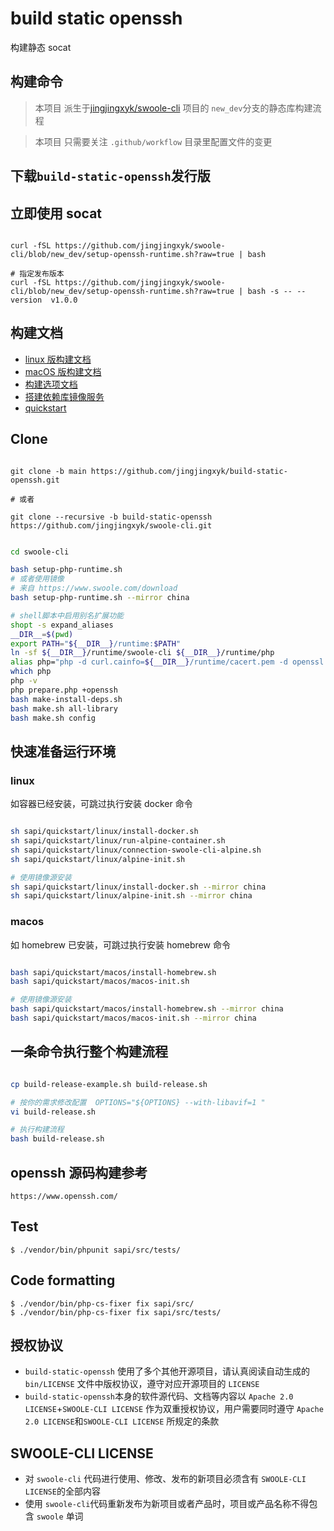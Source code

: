 # build static openssh

构建静态 socat

## 构建命令

> 本项目 派生于[jingjingxyk/swoole-cli](https://github.com/jingjingxyk/swoole-cli/tree/new_dev)
> 项目的 `new_dev`分支的静态库构建流程

> 本项目 只需要关注 `.github/workflow` 目录里配置文件的变更

## 下载`build-static-openssh`发行版

## 立即使用 socat

```shell

curl -fSL https://github.com/jingjingxyk/swoole-cli/blob/new_dev/setup-openssh-runtime.sh?raw=true | bash

# 指定发布版本
curl -fSL https://github.com/jingjingxyk/swoole-cli/blob/new_dev/setup-openssh-runtime.sh?raw=true | bash -s -- --version  v1.0.0

```

## 构建文档

- [linux 版构建文档](docs/linux.md)
- [macOS 版构建文档](docs/macOS.md)
- [构建选项文档](docs/options.md)
- [搭建依赖库镜像服务](sapi/download-box/README.md)
- [quickstart](sapi/quickstart/README.md)

## Clone

```shell

git clone -b main https://github.com/jingjingxyk/build-static-openssh.git

# 或者

git clone --recursive -b build-static-openssh https://github.com/jingjingxyk/swoole-cli.git

```

```bash

cd swoole-cli

bash setup-php-runtime.sh
# 或者使用镜像
# 来自 https://www.swoole.com/download
bash setup-php-runtime.sh --mirror china

# shell脚本中启用别名扩展功能‌
shopt -s expand_aliases
__DIR__=$(pwd)
export PATH="${__DIR__}/runtime:$PATH"
ln -sf ${__DIR__}/runtime/swoole-cli ${__DIR__}/runtime/php
alias php="php -d curl.cainfo=${__DIR__}/runtime/cacert.pem -d openssl.cafile=${__DIR__}/runtime/cacert.pem"
which php
php -v
php prepare.php +openssh
bash make-install-deps.sh
bash make.sh all-library
bash make.sh config


```

## 快速准备运行环境

### linux

如容器已经安装，可跳过执行安装 docker 命令

```bash

sh sapi/quickstart/linux/install-docker.sh
sh sapi/quickstart/linux/run-alpine-container.sh
sh sapi/quickstart/linux/connection-swoole-cli-alpine.sh
sh sapi/quickstart/linux/alpine-init.sh

# 使用镜像源安装
sh sapi/quickstart/linux/install-docker.sh --mirror china
sh sapi/quickstart/linux/alpine-init.sh --mirror china

```

### macos

如 homebrew 已安装，可跳过执行安装 homebrew 命令

```bash

bash sapi/quickstart/macos/install-homebrew.sh
bash sapi/quickstart/macos/macos-init.sh

# 使用镜像源安装
bash sapi/quickstart/macos/install-homebrew.sh --mirror china
bash sapi/quickstart/macos/macos-init.sh --mirror china

```

## 一条命令执行整个构建流程

```bash

cp build-release-example.sh build-release.sh

# 按你的需求修改配置  OPTIONS="${OPTIONS} --with-libavif=1 "
vi build-release.sh

# 执行构建流程
bash build-release.sh


```

## openssh 源码构建参考

    https://www.openssh.com/

## Test

```
$ ./vendor/bin/phpunit sapi/src/tests/
```

## Code formatting

```
$ ./vendor/bin/php-cs-fixer fix sapi/src/
$ ./vendor/bin/php-cs-fixer fix sapi/src/tests/
```

## 授权协议

* `build-static-openssh` 使用了多个其他开源项目，请认真阅读自动生成的 `bin/LICENSE`
  文件中版权协议，遵守对应开源项目的 `LICENSE`
* `build-static-openssh`本身的软件源代码、文档等内容以 `Apache 2.0 LICENSE`+`SWOOLE-CLI LICENSE`
  作为双重授权协议，用户需要同时遵守 `Apache 2.0 LICENSE`和`SWOOLE-CLI LICENSE`
  所规定的条款

## SWOOLE-CLI LICENSE

* 对 `swoole-cli` 代码进行使用、修改、发布的新项目必须含有 `SWOOLE-CLI LICENSE`的全部内容
* 使用 `swoole-cli`代码重新发布为新项目或者产品时，项目或产品名称不得包含 `swoole` 单词


